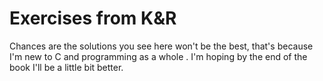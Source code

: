 # Exercises from K&R
Chances are the solutions you see here won't be the best, that's because I'm new to C and programming as a whole . I'm hoping by the end of the book I'll be a little bit better.
